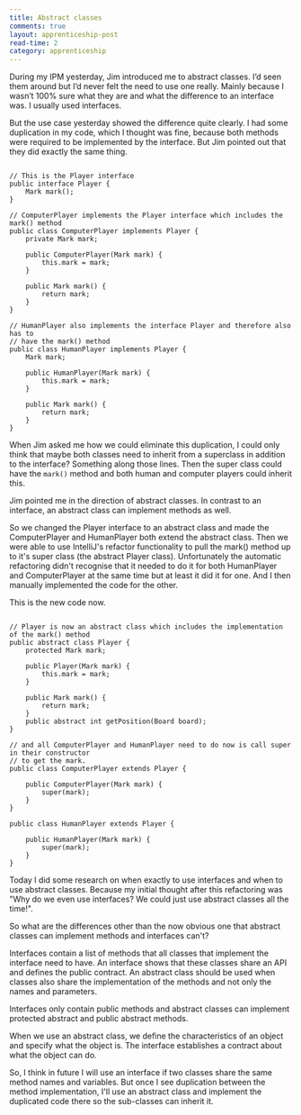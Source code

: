```yaml
---
title: Abstract classes
comments: true
layout: apprenticeship-post
read-time: 2
category: apprenticeship
---
```


During my IPM yesterday, Jim introduced me to abstract classes. I’d seen them around but I’d never felt the need to use one really. Mainly because I wasn’t 100% sure what they are and what the difference to an interface was. I usually used interfaces.

<!--break-->

But the use case yesterday showed the difference quite clearly. I had some duplication in my code, which I thought was fine, because both methods were required to be implemented by the interface.  But Jim pointed out that they did exactly the same thing.

<pre><code class="language-java">
// This is the Player interface
public interface Player {
    Mark mark();
}

// ComputerPlayer implements the Player interface which includes the mark() method
public class ComputerPlayer implements Player {
    private Mark mark;

    public ComputerPlayer(Mark mark) {
        this.mark = mark;
    }

    public Mark mark() {
        return mark;
    }
}

// HumanPlayer also implements the interface Player and therefore also has to 
// have the mark() method
public class HumanPlayer implements Player {
    Mark mark;

    public HumanPlayer(Mark mark) {
        this.mark = mark;
    }

    public Mark mark() {
        return mark;
    }
}
</code></pre>

When Jim asked me how we could eliminate this duplication, I could only think that maybe both classes need to inherit from a superclass in addition to the interface? Something along those lines. Then the super class could have the `mark()` method and both human and computer players could inherit this.

Jim pointed me in the direction of abstract classes. In contrast to an interface, an abstract class can implement methods as well. 

So we changed the Player interface to an abstract class and made the ComputerPlayer and HumanPlayer both extend the abstract class. Then we were able to use IntelliJ's refactor functionality to pull the mark() method up to it's super class (the abstract Player class). Unfortunately the automatic refactoring didn't recognise that it needed to do it for both HumanPlayer and ComputerPlayer at the same time but at least it did it for one. And I then manually implemented the code for the other. 

This is the new code now.

<pre><code class="language-java">
// Player is now an abstract class which includes the implementation of the mark() method
public abstract class Player {
    protected Mark mark;

    public Player(Mark mark) {
        this.mark = mark;
    }

    public Mark mark() {
        return mark;
    }
    public abstract int getPosition(Board board);
}

// and all ComputerPlayer and HumanPlayer need to do now is call super in their constructor 
// to get the mark.
public class ComputerPlayer extends Player {

    public ComputerPlayer(Mark mark) {
        super(mark);
    }
}

public class HumanPlayer extends Player {

    public HumanPlayer(Mark mark) {
        super(mark);
    }
}
</code></pre>

Today I did some research on when exactly to use interfaces and when to use abstract classes. Because my initial thought after this refactoring was "Why do we even use interfaces? We could just use abstract classes all the time!".

So what are the differences other than the now obvious one that abstract classes can implement methods and interfaces can't? 

Interfaces contain a list of methods that all classes that implement the interface need to have. An interface shows that these classes share an API and defines the public contract. An abstract class should be used when classes also share the implementation of the methods and not only the names and parameters. 

Interfaces only contain public methods and abstract classes can implement protected abstract and public abstract methods.

When we use an abstract class, we define the characteristics of an object and specify what the object is. The interface establishes a contract about what the object can do. 

So, I think in future I will use an interface if two classes share the same method names and variables. But once I see duplication between the method implementation, I'll use an abstract class and implement the duplicated code there so the sub-classes can inherit it.
